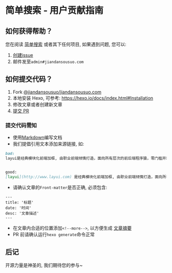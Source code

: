 # 简单搜索 - 用户贡献指南

## 如何获得帮助？

您在阅读 [简单搜索](https://jiandansousuo.com) 或者其下任何项目, 如果遇到问题, 您可以:

1. [创建issue](https://github.com/jiandansousuo/jiandansousuo.com/issues/new?title=help)
2. 邮件发至`admin#jiandansousuo.com`

## 如何提交代码？

1. Fork [@jiandansousuo/jiandansousuo.com](https://github.com/jiandansousuo/jiandansousuo.com)
2. 本地安装 Hexo, 可参考: <https://hexo.io/docs/index.html#Installation>
3. 修改文章或者创建新文章
4. [提交 PR](https://github.com/jiandansousuo/jiandansousuo.com/compare)

### 提交代码需知

- 使用[Markdown](http://wowubuntu.com/markdown/)编写文档
- 我们提倡引用文本添加来源链接, 如:

```markdown
bad:
layui是经典模块化前端加框, 由职业前端倾情打造，面向所有层次的前后端程序猿，零门槛开箱即用的前端UI解决方案~


good:
[layui](http://www.layui.com) 是经典模块化前端加框, 由职业前端倾情打造，面向所有层次的前后端程序猿，零门槛开箱即用的前端UI解决方案~
```

- 请确认文章的`Front-matter`是否正确, 必须包含:

```
---
title: '标题'
date: '时间'
desc: '文章描述'
---
```

- 在文章内合适的位置添加`<!--more-->`, 以方便生成 [文章摘要](https://github.com/pinggod/hexo-theme-apollo/blob/master/doc%2Fdoc-zh.md#文章摘要)
- PR 前请确认运行`hexo generate`命令正常

## 后记

开源力量是神圣的, 我们期待您的参与~